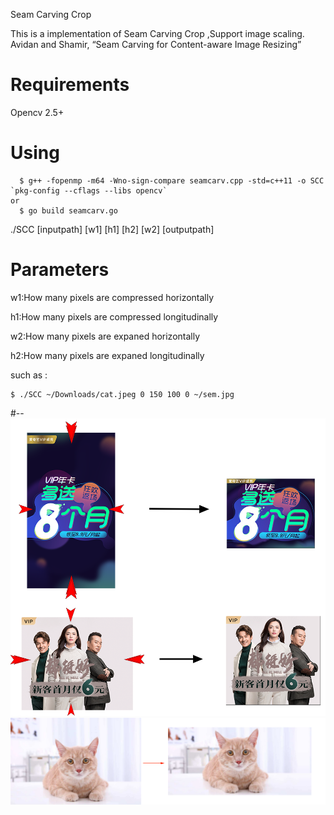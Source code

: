 Seam Carving Crop

This is a implementation of Seam Carving Crop ,Support image scaling.
Avidan and Shamir, “Seam Carving for Content-aware Image Resizing”


# Requirements
Opencv 2.5+
# Using

```
  $ g++ -fopenmp -m64 -Wno-sign-compare seamcarv.cpp -std=c++11 -o SCC `pkg-config --cflags --libs opencv`
or
  $ go build seamcarv.go
```
./SCC [inputpath] [w1] [h1] [h2] [w2] [outputpath]

# Parameters
w1:How many pixels are compressed horizontally

h1:How many pixels are compressed longitudinally

w2:How many pixels are expaned horizontally

h2:How many pixels are expaned longitudinally

such as :
```
$ ./SCC ~/Downloads/cat.jpeg 0 150 100 0 ~/sem.jpg
```
#--
![sample](./image/crop.png)
![sample](./image/cat.png)
